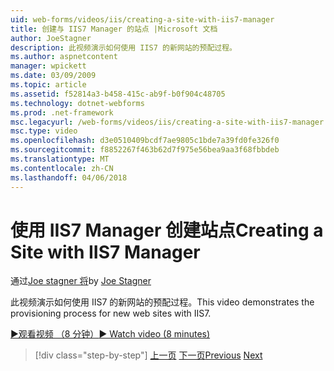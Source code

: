 ```yaml
---
uid: web-forms/videos/iis/creating-a-site-with-iis7-manager
title: 创建与 IIS7 Manager 的站点 |Microsoft 文档
author: JoeStagner
description: 此视频演示如何使用 IIS7 的新网站的预配过程。
ms.author: aspnetcontent
manager: wpickett
ms.date: 03/09/2009
ms.topic: article
ms.assetid: f52814a3-b458-415c-ab9f-b0f904c48705
ms.technology: dotnet-webforms
ms.prod: .net-framework
msc.legacyurl: /web-forms/videos/iis/creating-a-site-with-iis7-manager
msc.type: video
ms.openlocfilehash: d3e0510409bcdf7ae9805c1bde7a39fd0fe326f0
ms.sourcegitcommit: f8852267f463b62d7f975e56bea9aa3f68fbbdeb
ms.translationtype: MT
ms.contentlocale: zh-CN
ms.lasthandoff: 04/06/2018
---
```

<a name="creating-a-site-with-iis7-manager"></a><span data-ttu-id="91d75-103">使用 IIS7 Manager 创建站点</span><span class="sxs-lookup"><span data-stu-id="91d75-103">Creating a Site with IIS7 Manager</span></span>
====================
<span data-ttu-id="91d75-104">通过[Joe stagner 将](https://github.com/JoeStagner)</span><span class="sxs-lookup"><span data-stu-id="91d75-104">by [Joe Stagner](https://github.com/JoeStagner)</span></span>

<span data-ttu-id="91d75-105">此视频演示如何使用 IIS7 的新网站的预配过程。</span><span class="sxs-lookup"><span data-stu-id="91d75-105">This video demonstrates the provisioning process for new web sites with IIS7.</span></span>

[<span data-ttu-id="91d75-106">&#9654;观看视频 （8 分钟）</span><span class="sxs-lookup"><span data-stu-id="91d75-106">&#9654; Watch video (8 minutes)</span></span>](https://channel9.msdn.com/Blogs/ASP-NET-Site-Videos/creating-a-site-with-iis7-manager)

> [!div class="step-by-step"]
> <span data-ttu-id="91d75-107">[上一页](troubleshooting-production-aspnet-apps.md)
> [下一页](installing-ftp7.md)</span><span class="sxs-lookup"><span data-stu-id="91d75-107">[Previous](troubleshooting-production-aspnet-apps.md)
[Next](installing-ftp7.md)</span></span>
